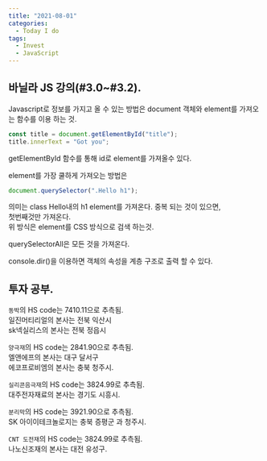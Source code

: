 ```yaml
---
title: "2021-08-01"
categories:
  - Today I do
tags:
  - Invest
  - JavaScript
---
```


## 바닐라 JS 강의(#3.0~#3.2).

Javascript로 정보를 가지고 올 수 있는 방법은 document 객체와 element를 가져오는 함수를 이용 하는 것.

```javascript
const title = document.getElementById("title");
title.innerText = "Got you";
```

getElementById 함수를 통해 id로 element를 가져올수 있다.

element를 가장 쿨하게 가져오는 방법은

```javascript
document.querySelector(".Hello h1");
```

의미는 class Hello내의 h1 element를 가져온다. 중복 되는 것이 있으면,<br> 첫번째것만 가져온다.<br>
위 방식은 element를 CSS 방식으로 검색 하는것.

querySelectorAll은 모든 것을 가져온다.

console.dir()을 이용하면 객체의 속성을 계층 구조로 출력 할 수 있다.

## 투자 공부.

`동박`의 HS code는 7410.11으로 추측됨.<br>
일진머티리얼의 본사는 전북 익산시<br>
sk넥실리스의 본사는 전북 정읍시

`양극재`의 HS code는 2841.90으로 추측됨.<br>
엘앤에프의 본사는 대구 달서구<br>
에코프로비엠의 본사는 충북 청주시.

`실리콘음극재`의 HS code는 3824.99로 추측됨.<br>
대주전자재료의 본사는 경기도 시흥시.

`분리막`의 HS code는 3921.90으로 추측됨.<br>
SK 아이이테크놀로지는 충북 증평군 과 청주시.

`CNT 도전재`의 HS code는 3824.99로 추측됨.<br>
나노신조재의 본사는 대전 유성구.

